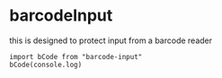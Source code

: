 # barcodeInput
this is designed to protect input from a barcode reader
```
import bCode from "barcode-input"
bCode(console.log)
```
